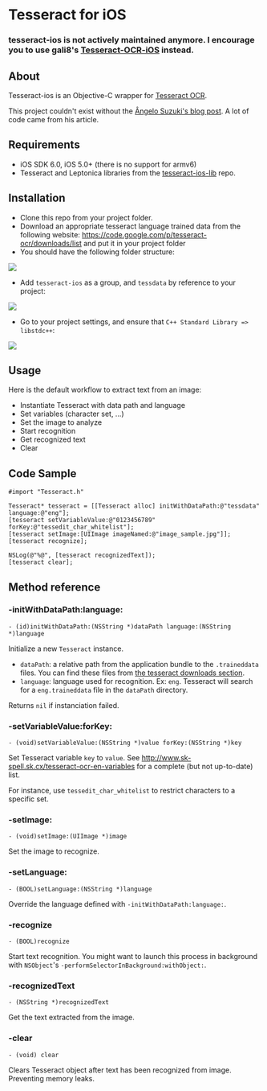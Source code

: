 Tesseract for iOS
=================

### tesseract-ios is not actively maintained anymore. I encourage you to use gali8's [Tesseract-OCR-iOS](https://github.com/gali8/Tesseract-OCR-iOS) instead.

About
-----

Tesseract-ios is an Objective-C wrapper for [Tesseract OCR](http://code.google.com/p/tesseract-ocr/).

This project couldn't exist without the [Ângelo Suzuki's blog post](http://tinsuke.wordpress.com/2011/11/01/how-to-compile-and-use-tesseract-3-01-on-ios-sdk-5/). A lot of code came from his article.


Requirements
------------

 - iOS SDK 6.0, iOS 5.0+ (there is no support for armv6)
 - Tesseract and Leptonica libraries from the [tesseract-ios-lib](https://github.com/ldiqual/tesseract-ios-lib) repo.
 

Installation
------------

 - Clone this repo from your project folder.
 - Download an appropriate tesseract language trained data from the following website: <https://code.google.com/p/tesseract-ocr/downloads/list> and put it in your project folder
 - You should have the following folder structure:

![](https://s3.amazonaws.com/uploads.hipchat.com/13599/245679/u5ttAoOJDlJhozG/upload.png)

 - Add `tesseract-ios` as a group, and `tessdata` by reference to your project:

![](https://s3.amazonaws.com/uploads.hipchat.com/13599/245679/rFYy2qbldqTxCGF/upload.png)

 - Go to your project settings, and ensure that `C++ Standard Library => libstdc++`:

![](https://s3.amazonaws.com/uploads.hipchat.com/13599/245679/VcVVNpRYeOiGy7r/upload.png)
 

Usage
-----

Here is the default workflow to extract text from an image:

 - Instantiate Tesseract with data path and language
 - Set variables (character set, …)
 - Set the image to analyze
 - Start recognition
 - Get recognized text
 - Clear
 
 
Code Sample
-----------

    #import "Tesseract.h"
    
    Tesseract* tesseract = [[Tesseract alloc] initWithDataPath:@"tessdata" language:@"eng"];
    [tesseract setVariableValue:@"0123456789" forKey:@"tessedit_char_whitelist"];
    [tesseract setImage:[UIImage imageNamed:@"image_sample.jpg"]];
    [tesseract recognize];
    
    NSLog(@"%@", [tesseract recognizedText]);
    [tesseract clear];
 
 
Method reference
----------------

### -initWithDataPath:language: ###

`- (id)initWithDataPath:(NSString *)dataPath language:(NSString *)language`

Initialize a new `Tesseract` instance.

 - `dataPath`: a relative path from the application bundle to the `.traineddata` files. You can find these files from [the tesseract downloads section](http://code.google.com/p/tesseract-ocr/downloads/list).
 - `language`: language used for recognition. Ex: `eng`. Tesseract will search for a `eng.traineddata` file in the `dataPath` directory.
 
Returns `nil` if instanciation failed.
 

### -setVariableValue:forKey: ###

`- (void)setVariableValue:(NSString *)value forKey:(NSString *)key`

Set Tesseract variable `key` to `value`. See <http://www.sk-spell.sk.cx/tesseract-ocr-en-variables> for a complete (but not up-to-date) list.

For instance, use `tessedit_char_whitelist` to restrict characters to a specific set.

### -setImage: ###

`- (void)setImage:(UIImage *)image`

Set the image to recognize.

### -setLanguage: ###

`- (BOOL)setLanguage:(NSString *)language`

Override the language defined with `-initWithDataPath:language:`.

### -recognize ###

`- (BOOL)recognize`

Start text recognition. You might want to launch this process in background with `NSObject`'s `-performSelectorInBackground:withObject:`. 

### -recognizedText ###

`- (NSString *)recognizedText`

Get the text extracted from the image.

### -clear ###

`- (void) clear`

Clears Tesseract object after text has been recognized from image. Preventing memory leaks.
